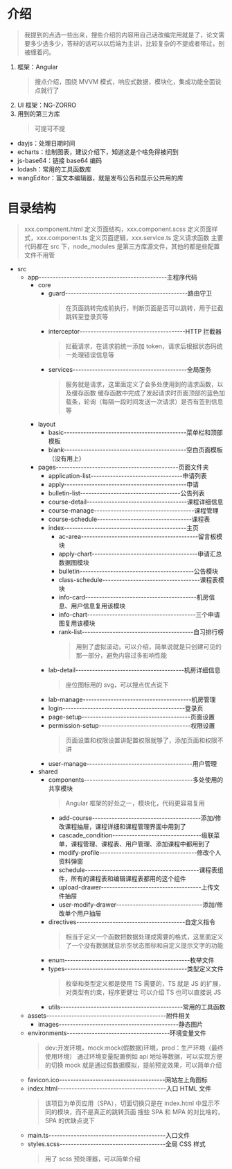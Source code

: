 # 介绍

> 我提到的点选一些出来，搜些介绍的内容用自己话改编完用就是了，论文需要多少选多少，答辩的话可以以后端为主讲，比较复杂的不提或者带过，别被缠着问。

1. 框架：Angular
   > 搜点介绍，围绕 MVVM 模式，响应式数据，模块化，集成功能全面说点就行了
2. UI 框架：NG-ZORRO
3. 用到的第三方库
   > 可提可不提

- dayjs：处理日期时间
- echarts：绘制图表，建议介绍下，知道这是个啥免得被问到
- js-base64：链接 base64 编码
- lodash：常用的工具函数库
- wangEditor：富文本编辑器，就是发布公告和显示公共用的库

# 目录结构

> xxx.component.html 定义页面结构，xxx.component.scss 定义页面样式，xxx.component.ts 定义页面逻辑，xxx.service.ts 定义请求函数
> 主要代码都在 src 下，node_modules 是第三方库源文件，其他的都是些配置文件不用管

- src
  - app----------------------------------------------主程序代码
    - core
      - guard--------------------------------------------路由守卫
        > 在页面跳转完成前执行，判断页面是否可以跳转，用于拦截跳转至登录页等
      - interceptor--------------------------------------HTTP 拦截器
        > 拦截请求，在请求前统一添加 token，请求后根据状态码统一处理错误信息等
      - services-----------------------------------------全局服务
        > 服务就是请求，这里面定义了会多处使用到的请求函数，以及缓存函数
        > 缓存函数中完成了发起请求时页面顶部的蓝色加载条，轮询（每隔一段时间发送一次请求）是否有签到信息等
    - layout
      - basic--------------------------------------------菜单栏和顶部模板
      - blank--------------------------------------------空白页面模板（没有用上）
    - pages--------------------------------------------页面文件夹
      - application-list---------------------------------申请列表
      - apply--------------------------------------------申请
      - bulletin-list------------------------------------公告列表
      - course-detail------------------------------------课程详细信息
      - course-manage------------------------------------课程管理
      - course-schedule----------------------------------课程表
      - index--------------------------------------------主页
        - ac-area------------------------------------------留言板模块
        - apply-chart--------------------------------------申请汇总数据图模块
        - bulletin-----------------------------------------公告模块
        - class-schedule-----------------------------------课程表模块
        - info-card----------------------------------------机房信息、用户信息复用该模块
        - info-chart---------------------------------------三个申请图复用该模块
        - rank-list----------------------------------------自习排行榜
          > 用到了虚拟滚动，可以介绍，简单说就是只创建可见的那一部分，避免内容过多影响性能
      - lab-detail---------------------------------------机房详细信息
        > 座位图标用的 svg，可以搜点优点说下
      - lab-manage---------------------------------------机房管理
      - login--------------------------------------------登录页
      - page-setup---------------------------------------页面设置
      - permission-setup---------------------------------权限设置
        > 页面设置和权限设置讲配置权限就够了，添加页面和权限不讲
      - user-manage--------------------------------------用户管理
    - shared
      - components---------------------------------------多处使用的共享模块
        > Angular 框架的好处之一，模块化，代码更容易复用
        - add-course---------------------------------------添加/修改课程抽屉，课程详细和课程管理界面中用到了
        - cascade_condition--------------------------------级联菜单，课程管理、课程表、用户管理、添加课程中都用到了
        - modify-profile-----------------------------------修改个人资料弹窗
        - schedule-----------------------------------------课程表组件，所有的课程表和编辑课程表都用的这个组件
        - upload-drawer------------------------------------上传文件抽屉
        - user-modify-drawer-------------------------------添加/修改单个用户抽屉
      - directives---------------------------------------自定义指令
        > 相当于定义一个函数把数据处理成需要的格式，这里面定义了一个没有数据就显示空状态图标和自定义提示文字的功能
      - enum---------------------------------------------枚举文件
      - types--------------------------------------------类型定义文件
        > 枚举和类型定义都是使用 TS 需要的，TS 就是 JS 的扩展，对类型有约束，程序更健壮
        > 可以介绍 TS 也可以直接说 JS
      - utils--------------------------------------------常用的工具函数
  - assets-------------------------------------------附件相关
    - images-------------------------------------------静态图片
  - environments-------------------------------------环境变量文件
    > dev:开发环境，mock:mock(假数据)环境，prod：生产环境（最终使用环境）
    > 通过环境变量配置例如 api 地址等数据，可以实现方便的切换
    > mock 就是通过假数据模拟，提前预览效果，可以简单介绍
  - favicon.ico--------------------------------------网站左上角图标
  - index.html---------------------------------------入口 HTML 文件
    > 该项目为单页应用（SPA），切面切换只是在 index.html 中显示不同的模块，而不是真正的跳转页面
    > 搜些 SPA 和 MPA 的对比啥的，SPA 的优缺点说下
  - main.ts------------------------------------------入口文件
  - styles.scss--------------------------------------全局 CSS 样式
    > 用了 scss 预处理器，可以简单介绍
